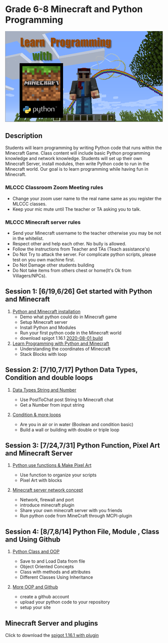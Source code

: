 # Grade 6-8 Minecraft and Python Programming

![python-minecraft](../images/image7.png)

## Description

Students will learn programming by writing Python code that runs within the Minecraft Game. Class content will include basic Python programming knowledge and network knowledge. Students will set up their own Minecraft Server, install modules, then write Python code to run in the Minecraft world. Our goal is to learn programming while having fun in Minecraft.

### MLCCC Classroom Zoom Meeting rules

* Change your zoom user name to the real name same as you register the MLCCC classes.
* Keep your mic mute until The teacher or TA asking you to talk.

### MLCCC Minecraft server rules

* Send your Minecraft username to the teacher otherwise you may be not in the whitelist.
* Respect other and help each other. No bully is allowed.
* Follow the instructions from Teacher and TAs (Teach assistance's)
* Do Not Try to attack the server. For complicate python scripts, please test on you own machine first.
* Do Not Damage other students building
* Do Not take items from others chest or home(It's Ok from Villagers/NPCs).

## Session 1: [6/19,6/26] Get started with Python and Minecraft

1. [Python and Minecraft installation](./Session1.1.md)
    * Demo what python could do in Minecraft game
    * Setup Minecraft server
    * Install Python and Modules
    * Run your first python code in the Minecraft world
    * download spigot 1.16.1 [2020-08-01 build](./spigot-1.16.1.jar)
2. [Learn Programming with Python and Minecraft](./Session1.2.md)
    * Understanding the coordinates of Minecraft
    * Stack Blocks with loop

## Session 2: [7/10,7/17] Python Data Types, Condition and double loops

1. [Data Types String and Number](./Session2.1.md)
   * Use PostToChat post String to Minecraft chat
   * Get a Number from input string
  
2. [Condition & more loops](./Session2.2.md)
   * Are you in air or in water (Boolean and condition basic)
   * Build a wall or building with double or triple loop

## Session 3: [7/24,7/31] Python Function, Pixel Art and Minecraft Server

1. [Python use functions & Make Pixel Art](./Session3.1.md)
   * Use function to organize your scripts
   * Pixel Art with blocks

2. [Minecraft server network concept](./Session3.2.md)
    * Network, firewall and port
    * introduce minecraft plugin
    * Share your own minecraft server with you friends
    * Run python code from MineCraft through MCPI-plugin
  
## Session 4: [8/7,8/14] Python File, Module , Class and Using Github

1. [Python  Class and OOP](./Session4.1.md)
   * Save to and Load Data from file
   * Object Oriented Concepts
   * Class with methods and attributes
   * Different Classes Using Inheritance
  
2. [More OOP and Github](./Session4.2.md)
   * create a github account
   * upload your python code to your repository
   * setup your site

## Minecraft Server and plugins

Click to download the [spigot 1.16.1 with plugin](https://stoneskin.github.io/SummerCamp_Python_Minecraft/spigot-1.16.1.jar)